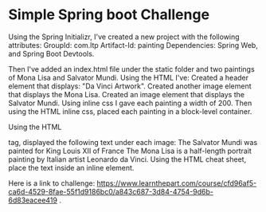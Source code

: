 # Simple Spring boot Challenge

Using the Spring Initializr, I've created a new project with the following attributes:
GroupId: com.ltp
Artifact-Id: painting
Dependencies: Spring Web, and Spring Boot Devtools.

Then I've added an index.html file under the static folder and two paintings of Mona Lisa and Salvator Mundi.
Using the HTML I've:
Created a header element that displays: "Da Vinci Artwork".
Created another image element that displays the Mona Lisa.
Created an image element that displays the Salvator Mundi.
Using inline css I gave each painting a width of 200.
Then using the HTML inline css, placed each painting in a block-level container.

Using the HTML <p></p> tag, displayed the following text under each image:
The Salvator Mundi was painted for King Louis XII of France
The Mona Lisa is a half-length portrait painting by Italian artist Leonardo da Vinci.
Using the HTML cheat sheet, place the text inside an inline element.

Here is a link to challenge: https://www.learnthepart.com/course/cfd96af5-ca6d-4529-8fae-55f1d9186bc0/a843c687-3d84-4754-9d6b-6d83eacee419 .
